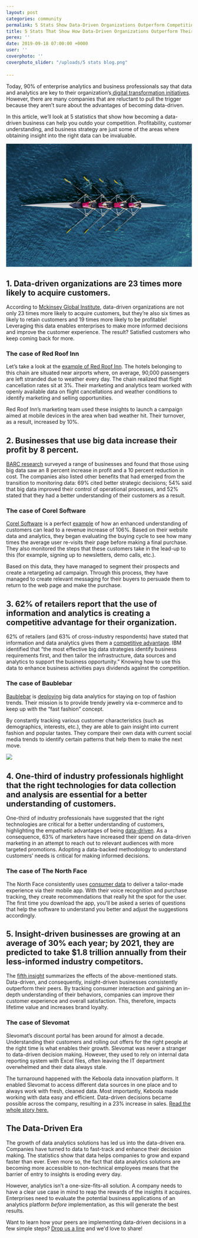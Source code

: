 ```yaml
---
layout: post
categories: community
permalink: 5 Stats Show Data-Driven Organizations Outperform Competition
title: 5 Stats That Show How Data-Driven Organizations Outperform Their Competition
perex: ''
date: 2019-09-18 07:00:00 +0000
user: ''
coverphoto: ''
coverphoto_slider: "/uploads/5 stats blog.png"

---
```

Today, 90% of enterprise analytics and business professionals say that data and analytics are key to their organization’s[ digital transformation initiatives](https://www.gartner.com/smarterwithgartner/why-data-and-analytics-are-key-to-digital-transformation/). However, there are many companies that are reluctant to pull the trigger because they aren’t sure about the advantages of becoming data-driven.

In this article, we’ll look at 5 statistics that show how becoming a data-driven business can help you outdo your competition. Profitability, customer understanding, and business strategy are just some of the areas where obtaining insight into the right data can be invaluable.

![](/uploads/AdobeStock_188302024.jpeg)

## 1. Data-driven organizations are 23 times more likely to acquire customers.

According to [Mckinsey Global Institute](https://www.mckinsey.com/business-functions/marketing-and-sales/our-insights), data-driven organizations are not only 23 times more likely to acquire customers, but they’re also six times as likely to retain customers and 19 times more likely to be profitable! Leveraging this data enables enterprises to make more informed decisions and improve the customer experience. The result? Satisfied customers who keep coming back for more.

### The case of Red Roof Inn

Let’s take a look at the [example of Red Roof Inn](https://www.predictx.com/blog/how-can-hotels-use-big-data-to-target-a-growing-market-of-milllennials/). The hotels belonging to this chain are situated near airports where, on average, 90,000 passengers are left stranded due to weather every day. The chain realized that flight cancellation rates sit at 3%. Their marketing and analytics team worked with openly available data on flight cancellations and weather conditions to identify marketing and selling opportunities.

Red Roof Inn’s marketing team used these insights to launch a campaign aimed at mobile devices in the area when bad weather hit. Their turnover, as a result, increased by 10%.

## 2. Businesses that use big data increase their profit by 8 percent.

[BARC research](https://bi-survey.com/big-data-benefits) surveyed a range of businesses and found that those using big data saw an 8 percent increase in profit and a 10 percent reduction in cost. The companies also listed other benefits that had emerged from the transition to monitoring data: 69% cited better strategic decisions; 54% said that big data improved their control of operational processes, and 52% stated that they had a better understanding of their customers as a result.

### The case of Corel Software

[Corel Software](https://www.corel.com/en/) is a perfect [example](https://neilpatel.com/blog/increased-revenue-by-425/) of how an enhanced understanding of customers can lead to a revenue increase of 106%. Based on their website data and analytics, they began evaluating the buying cycle to see how many times the average user re-visits their page before making a final purchase. They also monitored the steps that these customers take in the lead-up to this (for example, signing up to newsletters, demo calls, etc.).

Based on this data, they have managed to segment their prospects and create a retargeting ad campaign. Through this process, they have managed to create relevant messaging for their buyers to persuade them to return to the web page and make the purchase.

## 3. 62% of retailers report that the use of information and analytics is creating a competitive advantage for their organization.

62% of retailers (and 63% of cross-industry respondents) have stated that information and data analytics gives them a [competitive advantage](https://www.ibm.com/services/us/gbs/thoughtleadership/big-data-retail/). IBM identified that “the most effective big data strategies identify business requirements first, and then tailor the infrastructure, data sources and analytics to support the business opportunity.” Knowing how to use this data to enhance business activities pays dividends against the competition.

### The case of Baublebar

[Baublebar](https://www.baublebar.com/) is [deploying](https://www.softwareadvice.com/resources/retail-store-analytics-tools/) big data analytics for staying on top of fashion trends. Their mission is to provide trendy jewelry via e-commerce and to keep up with the “fast fashion” concept.

By constantly tracking various customer characteristics (such as demographics, interests, etc.), they are able to gain insight into current fashion and popular tastes. They compare their own data with current social media trends to identify certain patterns that help them to make the next move.

![](/uploads/AdobeStock_171095165.jpeg)

## 4. One-third of industry professionals highlight that the right technologies for data collection and analysis are essential for a better understanding of customers.

One-third of industry professionals have suggested that the right technologies are critical for a better understanding of customers, highlighting the empathetic advantages of being [data-driven](https://surveyanyplace.com/data-driven-marketing-trends/). As a consequence, 63% of marketers have increased their spend on data-driven marketing in an attempt to reach out to relevant audiences with more targeted promotions. Adopting a data-backed methodology to understand customers’ needs is critical for making informed decisions.

### The case of The North Face

The North Face consistently uses [consumer data](https://blog.kolabtree.com/5-companies-using-big-data-and-ai-to-improve-performance/) to deliver a tailor-made experience via their mobile app. With their voice recognition and purchase tracking, they create recommendations that really hit the spot for the user. The first time you download the app, you’ll be asked a series of questions that help the software to understand you better and adjust the suggestions accordingly.

## 5. Insight-driven businesses are growing at an average of 30% each year; by 2021, they are predicted to take $1.8 trillion annually from their less-informed industry competitors.

The [fifth insight](https://www.forrester.com/report/InsightsDriven+Businesses+Set+The+Pace+For+Global+Growth/-/E-RES130848) summarizes the effects of the above-mentioned stats. Data-driven, and consequently, insight-driven businesses consistently outperform their peers. By tracking consumer interaction and gaining an in-depth understanding of their behaviors, companies can improve their customer experience and overall satisfaction. This, therefore, impacts lifetime value and increases brand loyalty.

### The case of Slevomat

Slevomat’s discount portal has been around for almost a decade. Understanding their customers and rolling out offers for the right people at the right time is what enables their growth. Slevomat was never a stranger to data-driven decision making. However, they used to rely on internal data reporting system with Excel files, often leaving the IT department overwhelmed and their data always stale.

The turnaround happened with the Keboola data innovation platform. It enabled Slevomat to access different data sources in one place and to always work with fresh, cleaned data. Most importantly, Keboola made working with data easy and efficient. Data-driven decisions became possible across the company, resulting in a 23% increase in sales. [Read the whole story here.](https://www.keboola.com/customer-stories/slevomat-data-helps-us-to-speed-up-our-day-to-day-decisions/)

## The Data-Driven Era

The growth of data analytics solutions has led us into the data-driven era. Companies have turned to data to fast-track and enhance their decision making. The statistics show that data helps companies to grow and expand faster than ever. Even more so, the fact that data analytics solutions are becoming more accessible to non-technical employees means that the barrier of entry to insights is eroding every day.

However, analytics isn’t a one-size-fits-all solution. A company needs to have a clear use case in mind to reap the rewards of the insights it acquires. Enterprises need to evaluate the potential business applications of an analytics platform _before_ implementation, as this will generate the best results.

Want to learn how your peers are implementing data-driven decisions in a few simple steps? [Drop us a line](https://www.keboola.com/contact-sales) and we'd love to share!